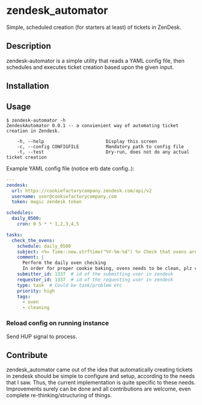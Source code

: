 # zendesk_automator

Simple, scheduled creation (for starters at least) of tickets in ZenDesk.

## Description

zendesk-automator is a simple utility that reads a YAML config file, then schedules and executes ticket creation based upon the given input.

## Installation

## Usage

```
$ zendesk-automator -h
ZendeskAutomator 0.0.1 -- a convienient way of automating ticket
creation in Zendesk.

    -h, --help                       Display this screen
    -c, --config CONFIGFILE          Mandatory path to config file
    -t, --test                       Dry-run, does not do any actual ticket creation
```

Example YAML config file (notice erb date config..):

```yaml
---
zendesk:
  url: https://cookiefactorycompany.zendesk.com/api/v2
  username: user@cookiefactorycompany.com
  token: magic zendesk token

schedules:
  daily_0500:
    cron: 0 5 * * 1,2,3,4,5

tasks:
  check_the_ovens:
    schedule: daily_0500
    subject: <%= Time::new.strftime("%Y-%m-%d") %> Check that ovens are clean
    comment: |
      Perform the daily oven checking
      In order for proper cookie baking, ovens needs to be clean, plz check.
    submitter_id: 1337  # id of the submitting user in zendesk
    requester_id: 1337  # id of the requesting user in zendesk
    type: task  # Could be task/problem etc
    priority: high
    tags:
      - oven
      - cleaning
```

### Reload config on running instance
Send HUP signal to process.


## Contribute

zendesk_automator came out of the idea that automatically creating tickets in zendesk should be simple to configure and setup, according to the needs that I saw. Thus, the current implementation is quite specific to these needs. Improvements surely can be done and all contributions are welcome, even complete re-thinking/structuring of things.
